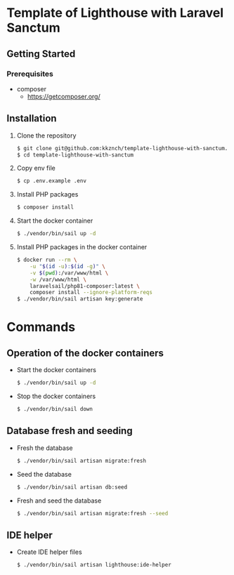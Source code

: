 # Template of Lighthouse with Laravel Sanctum

## Getting Started
### Prerequisites
- composer
    - https://getcomposer.org/

## Installation
1. Clone the repository
    ```sh
    $ git clone git@github.com:kkznch/template-lighthouse-with-sanctum.git
    $ cd template-lighthouse-with-sanctum
    ```
2. Copy env file
    ```sh
    $ cp .env.example .env
    ```
3. Install PHP packages
    ```sh
    $ composer install
    ```
4. Start the docker container
    ```sh
    $ ./vendor/bin/sail up -d
    ```
5. Install PHP packages in the docker container
    ```sh
    $ docker run --rm \
        -u "$(id -u):$(id -g)" \
        -v $(pwd):/var/www/html \
        -w /var/www/html \
        laravelsail/php81-composer:latest \
        composer install --ignore-platform-reqs
    $ ./vendor/bin/sail artisan key:generate
    ```

# Commands
## Operation of the docker containers
- Start the docker containers
    ```sh
    $ ./vendor/bin/sail up -d
    ```
- Stop the docker containers
    ```sh
    $ ./vendor/bin/sail down
    ```

## Database fresh and seeding
- Fresh the database
    ```sh
    $ ./vendor/bin/sail artisan migrate:fresh
    ```
- Seed the database
    ```sh
    $ ./vendor/bin/sail artisan db:seed
    ```
- Fresh and seed the database
    ```sh
    $ ./vendor/bin/sail artisan migrate:fresh --seed
    ```    

## IDE helper
- Create IDE helper files
    ```sh
    $ ./vendor/bin/sail artisan lighthouse:ide-helper
    ```    
